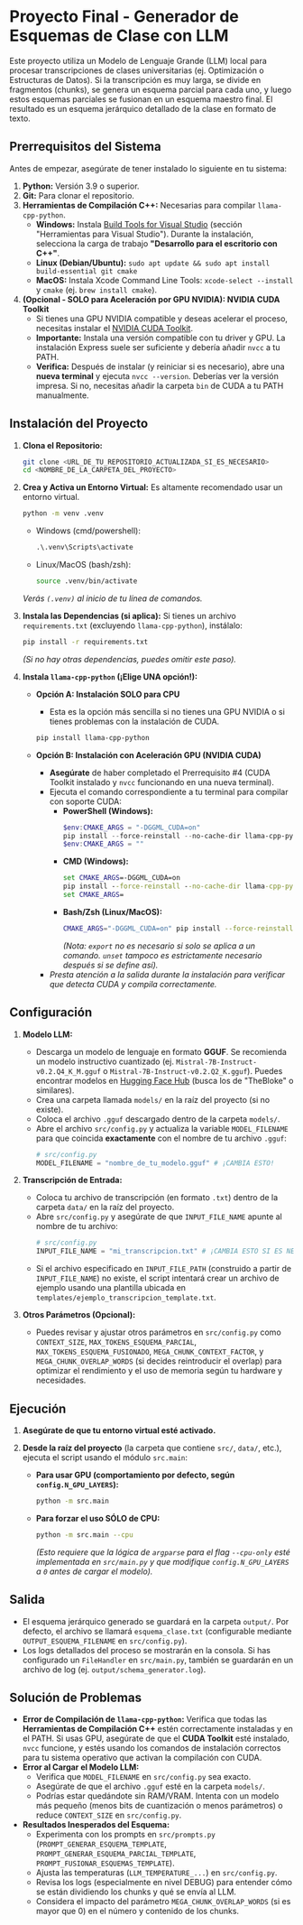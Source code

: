# Proyecto Final - Generador de Esquemas de Clase con LLM

Este proyecto utiliza un Modelo de Lenguaje Grande (LLM) local para procesar transcripciones de clases universitarias (ej. Optimización o Estructuras de Datos). Si la transcripción es muy larga, se divide en fragmentos (chunks), se genera un esquema parcial para cada uno, y luego estos esquemas parciales se fusionan en un esquema maestro final. El resultado es un esquema jerárquico detallado de la clase en formato de texto.

## Prerrequisitos del Sistema

Antes de empezar, asegúrate de tener instalado lo siguiente en tu sistema:

1.  **Python:** Versión 3.9 o superior.
2.  **Git:** Para clonar el repositorio.
3.  **Herramientas de Compilación C++:** Necesarias para compilar `llama-cpp-python`.
    *   **Windows:** Instala [Build Tools for Visual Studio](https://visualstudio.microsoft.com/es/downloads/) (sección "Herramientas para Visual Studio"). Durante la instalación, selecciona la carga de trabajo **"Desarrollo para el escritorio con C++"**.
    *   **Linux (Debian/Ubuntu):** `sudo apt update && sudo apt install build-essential git cmake`
    *   **MacOS:** Instala Xcode Command Line Tools: `xcode-select --install` y `cmake` (ej. `brew install cmake`).
4.  **(Opcional - SOLO para Aceleración por GPU NVIDIA): NVIDIA CUDA Toolkit**
    *   Si tienes una GPU NVIDIA compatible y deseas acelerar el proceso, necesitas instalar el [NVIDIA CUDA Toolkit](https://developer.nvidia.com/cuda-downloads).
    *   **Importante:** Instala una versión compatible con tu driver y GPU. La instalación Express suele ser suficiente y debería añadir `nvcc` a tu PATH.
    *   **Verifica:** Después de instalar (y reiniciar si es necesario), abre una **nueva terminal** y ejecuta `nvcc --version`. Deberías ver la versión impresa. Si no, necesitas añadir la carpeta `bin` de CUDA a tu PATH manualmente.

## Instalación del Proyecto

1.  **Clona el Repositorio:**
    ```bash
    git clone <URL_DE_TU_REPOSITORIO_ACTUALIZADA_SI_ES_NECESARIO>
    cd <NOMBRE_DE_LA_CARPETA_DEL_PROYECTO>
    ```

2.  **Crea y Activa un Entorno Virtual:**
    Es altamente recomendado usar un entorno virtual.
    ```bash
    python -m venv .venv
    ```
    *   Windows (cmd/powershell):
        ```cmd
        .\.venv\Scripts\activate
        ```
    *   Linux/MacOS (bash/zsh):
        ```bash
        source .venv/bin/activate
        ```
    *Verás `(.venv)` al inicio de tu línea de comandos.*

3.  **Instala las Dependencias (si aplica):**
    Si tienes un archivo `requirements.txt` (excluyendo `llama-cpp-python`), instálalo:
    ```bash
    pip install -r requirements.txt
    ```
    *(Si no hay otras dependencias, puedes omitir este paso).*

4.  **Instala `llama-cpp-python` (¡Elige UNA opción!):**

    *   **Opción A: Instalación SOLO para CPU**
        *   Esta es la opción más sencilla si no tienes una GPU NVIDIA o si tienes problemas con la instalación de CUDA.
        ```bash
        pip install llama-cpp-python
        ```

    *   **Opción B: Instalación con Aceleración GPU (NVIDIA CUDA)**
        *   **Asegúrate** de haber completado el Prerrequisito #4 (CUDA Toolkit instalado y `nvcc` funcionando en una nueva terminal).
        *   Ejecuta el comando correspondiente a tu terminal para compilar con soporte CUDA:
            *   **PowerShell (Windows):**
                ```powershell
                $env:CMAKE_ARGS = "-DGGML_CUDA=on"
                pip install --force-reinstall --no-cache-dir llama-cpp-python
                $env:CMAKE_ARGS = ""
                ```
            *   **CMD (Windows):**
                ```cmd
                set CMAKE_ARGS=-DGGML_CUDA=on
                pip install --force-reinstall --no-cache-dir llama-cpp-python
                set CMAKE_ARGS=
                ```
            *   **Bash/Zsh (Linux/MacOS):**
                ```bash
                CMAKE_ARGS="-DGGML_CUDA=on" pip install --force-reinstall --no-cache-dir llama-cpp-python
                ```
                *(Nota: `export` no es necesario si solo se aplica a un comando. `unset` tampoco es estrictamente necesario después si se define así).*
        *   *Presta atención a la salida durante la instalación para verificar que detecta CUDA y compila correctamente.*

## Configuración

1.  **Modelo LLM:**
    *   Descarga un modelo de lenguaje en formato **GGUF**. Se recomienda un modelo instructivo cuantizado (ej. `Mistral-7B-Instruct-v0.2.Q4_K_M.gguf` o `Mistral-7B-Instruct-v0.2.Q2_K.gguf`). Puedes encontrar modelos en [Hugging Face Hub](https://huggingface.co/) (busca los de "TheBloke" o similares).
    *   Crea una carpeta llamada `models/` en la raíz del proyecto (si no existe).
    *   Coloca el archivo `.gguf` descargado dentro de la carpeta `models/`.
    *   Abre el archivo `src/config.py` y actualiza la variable `MODEL_FILENAME` para que coincida **exactamente** con el nombre de tu archivo `.gguf`:
        ```python
        # src/config.py
        MODEL_FILENAME = "nombre_de_tu_modelo.gguf" # ¡CAMBIA ESTO!
        ```

2.  **Transcripción de Entrada:**
    *   Coloca tu archivo de transcripción (en formato `.txt`) dentro de la carpeta `data/` en la raíz del proyecto.
    *   Abre `src/config.py` y asegúrate de que `INPUT_FILE_NAME` apunte al nombre de tu archivo:
        ```python
        # src/config.py
        INPUT_FILE_NAME = "mi_transcripcion.txt" # ¡CAMBIA ESTO SI ES NECESARIO!
        ```
    *   Si el archivo especificado en `INPUT_FILE_PATH` (construido a partir de `INPUT_FILE_NAME`) no existe, el script intentará crear un archivo de ejemplo usando una plantilla ubicada en `templates/ejemplo_transcripcion_template.txt`.

3.  **Otros Parámetros (Opcional):**
    *   Puedes revisar y ajustar otros parámetros en `src/config.py` como `CONTEXT_SIZE`, `MAX_TOKENS_ESQUEMA_PARCIAL`, `MAX_TOKENS_ESQUEMA_FUSIONADO`, `MEGA_CHUNK_CONTEXT_FACTOR`, y `MEGA_CHUNK_OVERLAP_WORDS` (si decides reintroducir el overlap) para optimizar el rendimiento y el uso de memoria según tu hardware y necesidades.

## Ejecución

1.  **Asegúrate de que tu entorno virtual esté activado.**
2.  **Desde la raíz del proyecto** (la carpeta que contiene `src/`, `data/`, etc.), ejecuta el script usando el módulo `src.main`:

    *   **Para usar GPU (comportamiento por defecto, según `config.N_GPU_LAYERS`):**
        ```bash
        python -m src.main
        ```
    *   **Para forzar el uso SÓLO de CPU:**
        ```bash
        python -m src.main --cpu
        ```
        *(Esto requiere que la lógica de `argparse` para el flag `--cpu-only` esté implementada en `src/main.py` y que modifique `config.N_GPU_LAYERS` a `0` antes de cargar el modelo).*

## Salida

*   El esquema jerárquico generado se guardará en la carpeta `output/`. Por defecto, el archivo se llamará `esquema_clase.txt` (configurable mediante `OUTPUT_ESQUEMA_FILENAME` en `src/config.py`).
*   Los logs detallados del proceso se mostrarán en la consola. Si has configurado un `FileHandler` en `src/main.py`, también se guardarán en un archivo de log (ej. `output/schema_generator.log`).

## Solución de Problemas

*   **Error de Compilación de `llama-cpp-python`:** Verifica que todas las **Herramientas de Compilación C++** estén correctamente instaladas y en el PATH. Si usas GPU, asegúrate de que el **CUDA Toolkit** esté instalado, `nvcc` funcione, y estés usando los comandos de instalación correctos para tu sistema operativo que activan la compilación con CUDA.
*   **Error al Cargar el Modelo LLM:**
    *   Verifica que `MODEL_FILENAME` en `src/config.py` sea exacto.
    *   Asegúrate de que el archivo `.gguf` esté en la carpeta `models/`.
    *   Podrías estar quedándote sin RAM/VRAM. Intenta con un modelo más pequeño (menos bits de cuantización o menos parámetros) o reduce `CONTEXT_SIZE` en `src/config.py`.
*   **Resultados Inesperados del Esquema:**
    *   Experimenta con los prompts en `src/prompts.py` (`PROMPT_GENERAR_ESQUEMA_TEMPLATE`, `PROMPT_GENERAR_ESQUEMA_PARCIAL_TEMPLATE`, `PROMPT_FUSIONAR_ESQUEMAS_TEMPLATE`).
    *   Ajusta las temperaturas (`LLM_TEMPERATURE_...`) en `src/config.py`.
    *   Revisa los logs (especialmente en nivel DEBUG) para entender cómo se están dividiendo los chunks y qué se envía al LLM.
    *   Considera el impacto del parámetro `MEGA_CHUNK_OVERLAP_WORDS` (si es mayor que 0) en el número y contenido de los chunks.

